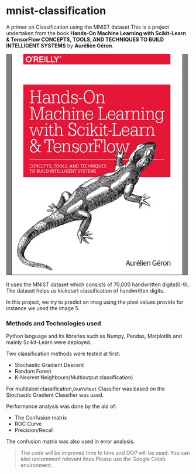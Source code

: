 # mnist-classification
A primer on Classification using the MNIST dataset
This is a project undertaken from the book **Hands-On Machine Learning with Scikit-Learn & TensorFlow CONCEPTS, TOOLS, AND TECHNIQUES TO BUILD INTELLIGENT SYSTEMS** by **Aurélien Géron**.

![book-cover](https://github.com/Agusioma/house-price-prediction/blob/main/book-cover.png)

It uses the MNIST dataset which consists of 70,000 handwritten digits(0-9).
The dataset helps us kickstart classification of handwritten digits.

In this project, we try to predict an imag using the pixel values provide for instance we used the image 5.

### Methods and Technologies used
Python language and its libraries such as Numpy, Pandas, Matplotlib and mainly Scikit-Learn were deployed.


Two classification methods were tested at first:
- Stochastic Gradient Descent
- Random Forest
- K-Nearest Neighbours(Multioutput classification)

For multilabel classification,`OneVsRest` Classifier was based on the Stochastic Gradient Classifier was used.

Performance analysis was done by the aid of:
- The Confusion matrix
- ROC Curve
- Precision/Recall

The confusion matrix was also used in error analysis.

  > The code will be improved time to time and OOP will be used. You can also uncomment relevant lines.Please use the Google Colab environment.
